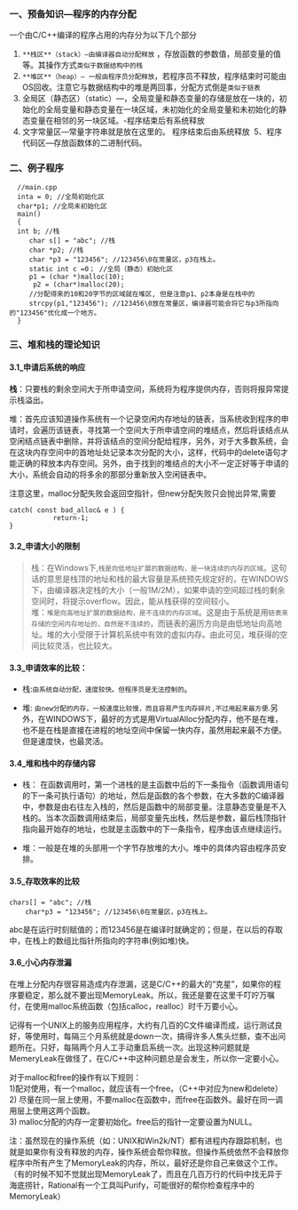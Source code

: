 ### 一、预备知识—程序的内存分配 

一个由C/C++编译的程序占用的内存分为以下几个部分   
1. `**栈区**（stack）—由编译器自动分配释放` ，存放函数的参数值，局部变量的值等。其操作方式`类似于数据结构中的栈`   
2. `**堆区**（heap）— 一般由程序员分配释放`，若程序员不释放，程序结束时可能由OS回收。注意它与数据结构中的堆是两回事，分配方式倒是`类似于链表`  
3. 全局区（静态区）（static）—，全局变量和静态变量的存储是放在一块的，初始化的全局变量和静态变量在一块区域，未初始化的全局变量和未初始化的静态变量在相邻的另一块区域。\-程序结束后有系统释放   
4. 文字常量区—常量字符串就是放在这里的。 程序结束后由系统释放 
5、程序代码区—存放函数体的二进制代码。

  

  

### 二、例子程序  

```
  //main.cpp
  inta = 0; //全局初始化区
  char*p1; //全局未初始化区
  main()
  {
  int b; //栈 
     char s[] = "abc"; //栈 
     char *p2; //栈  
     char *p3 = "123456"; //123456\0在常量区，p3在栈上。  
     static int c =0； //全局（静态）初始化区 
     p1 = (char *)malloc(10);  
      p2 = (char*)malloc(20);  
     //分配得来的10和20字节的区域就在堆区, 但是注意p1、p2本身是在栈中的 
     strcpy(p1,"123456"); //123456\0放在常量区，编译器可能会将它与p3所指向的"123456"优化成一个地方。  
  } 

```

  

  

### 三、堆和栈的理论知识   
#### 3.1_申请后系统的响应

**栈**：只要栈的剩余空间大于所申请空间，系统将为程序提供内存，否则将报异常提示栈溢出。

堆：首先应该知道操作系统有一个记录空闲内存地址的链表，当系统收到程序的申请时，会遍历该链表，寻找第一个空间大于所申请空间的堆结点，然后将该结点从空闲结点链表中删除，并将该结点的空间分配给程序，另外，对于大多数系统，会在这块内存空间中的首地址处记录本次分配的大小，这样，代码中的delete语句才能正确的释放本内存空间。另外，由于找到的堆结点的大小不一定正好等于申请的大小，系统会自动的将多余的那部分重新放入空闲链表中。 

注意这里，malloc分配失败会返回空指针，但new分配失败只会抛出异常,需要

```
catch( const bad_alloc& e ) {
           return-1;
}

```
  
#### 3.2_申请大小的限制
> 栈：在Windows下,`栈是向低地址扩展的数据结构，是一块连续的内存的区域`。这句话的意思是栈顶的地址和栈的最大容量是系统预先规定好的，在WINDOWS下，由编译器决定栈的大小（一般1M/2M），如果申请的空间超过栈的剩余空间时，将提示overflow。因此，能从栈获得的空间较小。   
> 堆：`堆是向高地址扩展的数据结构，是不连续的内存区域`。这是由于系统是用`链表来存储的空闲内存地址的，自然是不连续的`，而链表的遍历方向是由低地址向高地址。堆的大小受限于计算机系统中有效的虚拟内存。由此可见，堆获得的空间比较灵活，也比较大。 

  

#### 3.3_申请效率的比较：

- 栈:`由系统自动分配，速度较快。但程序员是无法控制的`。 

- 堆: `由new分配的内存，一般速度比较慢，而且容易产生内存碎片,不过用起来最方便`.另外，在WINDOWS下，最好的方式是用VirtualAlloc分配内存，他不是在堆，也不是在栈是直接在进程的地址空间中保留一快内存，虽然用起来最不方便。但是速度快，也最灵活。

  

  

#### 3.4_堆和栈中的存储内容
- 栈： 在函数调用时，第一个进栈的是主函数中后的下一条指令（函数调用语句的下一条可执行语句）的地址，然后是函数的各个参数，在大多数的C编译器中，参数是由右往左入栈的，然后是函数中的局部变量。注意静态变量是不入栈的。当本次函数调用结束后，局部变量先出栈，然后是参数，最后栈顶指针指向最开始存的地址，也就是主函数中的下一条指令，程序由该点继续运行。 

- 堆：一般是在堆的头部用一个字节存放堆的大小。堆中的具体内容由程序员安排。 

  

#### 3.5_存取效率的比较
```
chars[] = "abc"; //栈
    char*p3 = "123456"; //123456\0在常量区，p3在栈上。
```

abc是在运行时刻赋值的；而123456是在编译时就确定的；但是，在以后的存取中，在栈上的数组比指针所指向的字符串(例如堆)快。 

  
  

#### 3.6_小心内存泄漏

在堆上分配内存很容易造成内存泄漏，这是C/C++的最大的“克星”，如果你的程序要稳定，那么就不要出现MemoryLeak。所以，我还是要在这里千叮咛万嘱付，在使用malloc系统函数（包括calloc，realloc）时千万要小心。   
  
记得有一个UNIX上的服务应用程序，大约有几百的C文件编译而成，运行测试良好，等使用时，每隔三个月系统就是down一次，搞得许多人焦头烂额，查不出问题所在。只好，每隔两个月人工手动重启系统一次。出现这种问题就是MemeryLeak在做怪了，在C/C++中这种问题总是会发生，所以你一定要小心。   

对于malloc和free的操作有以下规则：   
1)配对使用，有一个malloc，就应该有一个free。（C++中对应为new和delete）   
2) 尽量在同一层上使用，不要malloc在函数中，而free在函数外。最好在同一调用层上使用这两个函数。   
3) malloc分配的内存一定要初始化。free后的指针一定要设置为NULL。 

注：虽然现在的操作系统（如：UNIX和Win2k/NT）都有进程内存跟踪机制，也就是如果你有没有释放的内存，操作系统会帮你释放。但操作系统依然不会释放你程序中所有产生了MemoryLeak的内存，所以，最好还是你自己来做这个工作。（有的时候不知不觉就出现MemoryLeak了，而且在几百万行的代码中找无异于海底捞针，Rational有一个工具叫Purify，可能很好的帮你检查程序中的MemoryLeak）
